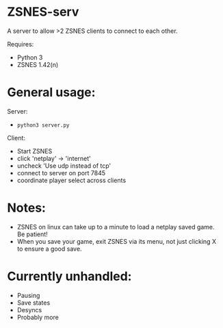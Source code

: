 # ZSNES-serv

A server to allow >2 ZSNES clients to connect to each other.

Requires:
* Python 3
* ZSNES 1.42(n)

# General usage:

Server:

* `python3 server.py`

Client:
* Start ZSNES
* click 'netplay' -> 'internet'
* uncheck 'Use udp instead of tcp'
* connect to server on port 7845
* coordinate player select across clients

# Notes:
* ZSNES on linux can take up to a minute to load a netplay saved game.  Be patient!
* When you save your game, exit ZSNES via its menu, not just clicking X to ensure a good save.

# Currently unhandled:
* Pausing
* Save states
* Desyncs
* Probably more
